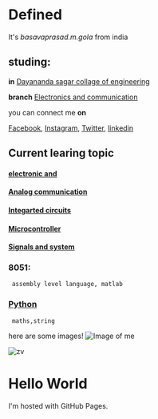 # Defined

It's *basavaprasad.m.gola* from india

## studing:

**in** [Dayananda sagar collage of engineering](http://dayanandasagar.edu/dsce/)

**branch** [Electronics and communication](http://dayanandasagar.edu/dsce/electronics-and-communication)

you can connect me **on**


[Facebook](https://www.facebook.com/profile.php?id=100011421298777),
[Instagram](https://www.instagram.com/prasad.gola//),
[Twitter](https://twitter.com/basavaprasad11),
[linkedin](https://www.linkedin.com/in/basava-prasad-gola-997864137/)

## Current learing topic

#### [electronic and ](https://en.wikipedia.org/wiki/Electronics)
#### [Analog communication](https://en.wikipedia.org/wiki/Analog_signal)
#### [Integarted circuits](https://en.wikipedia.org/wiki/Integrated_circuit)
#### [Microcontroller](https://en.wikipedia.org/wiki/Microcontroller)
#### [Signals and system](https://en.wikipedia.org/wiki/Signal#Signals_and_Systems)
### 8051:
     assembly level language, matlab

### [Python](https://en.wikipedia.org/wiki/Python_(programming_language))
     maths,string


here are some images!
![Image of me](http://pngimg.com/uploads/google/google_PNG19643.png)

![zv](https://www.google.co.in/search?q=demolition+movie&tbm=isch&tbs=rimg:CU69VbXvztgLIjgkWMOaFh48_1DSeaApx75OidPUFWA47NjLRiP1i5dNzapmNYt4BQyh5vfRL1c22IOTkAi1k4eEsZCoSCSRYw5oWHjz8Eeu1BgFHV-z1KhIJNJ5oCnHvk6IR5SvPOSW_1DKoqEgl09QVYDjs2MhGMfXbseqimNyoSCdGI_1WLl03NqEd8wCmoKmcokKhIJmY1i3gFDKHkRZqXi4KYMr0gqEgm99EvVzbYg5BG_1kvBTZdnifioSCeQCLWTh4SxkEQvk6ONrpTKR&tbo=u&sa=X&ved=2ahUKEwjTwuTK3oraAhXFuo8KHa4NC4MQ9C96BAgAEBs&biw=1319&bih=678&dpr=1#imgrc=NJ5oCnHvk6K_2M:)




<!DOCTYPE html>
<html>
<body>
<h1>Hello World</h1>
<p>I'm hosted with GitHub Pages.</p>
</body>
</html>
